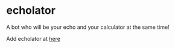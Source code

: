 # echolator
A bot who will be your echo and your calculator at the same time!

Add echolator at [here](https://line.me/R/ti/p/%40ban4934y)
